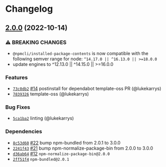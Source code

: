 # Changelog

## [2.0.0](https://github.com/npm/installed-package-contents/compare/v1.0.7...v2.0.0) (2022-10-14)

### ⚠️ BREAKING CHANGES

* `@npmcli/installed-package-contents` is now compatible with the following semver range for node: `^14.17.0 || ^16.13.0 || >=18.0.0`
* update engines to ^12.13.0 || ^14.15.0 || >=16.0.0

### Features

* [`73c0db2`](https://github.com/npm/installed-package-contents/commit/73c0db2f11bfbef5d89090e766896b861742d59a) [#14](https://github.com/npm/installed-package-contents/pull/14) postinstall for dependabot template-oss PR (@lukekarrys)
* [`7839326`](https://github.com/npm/installed-package-contents/commit/78393260db7c806d69087a174f2e393d9e961dc2) template-oss (@lukekarrys)

### Bug Fixes

* [`5ca1ba2`](https://github.com/npm/installed-package-contents/commit/5ca1ba291053cae7ec41031214762b484ddc0ebb) linting (@lukekarrys)

### Dependencies

* [`8c53d60`](https://github.com/npm/installed-package-contents/commit/8c53d60062e85163b1e42a5aadd8421a70fa4c61) [#22](https://github.com/npm/installed-package-contents/pull/22) bump npm-bundled from 2.0.1 to 3.0.0
* [`2241f43`](https://github.com/npm/installed-package-contents/commit/2241f432d1e6b93a802c7638029bd46c76041dae) [#21](https://github.com/npm/installed-package-contents/pull/21) bump npm-normalize-package-bin from 2.0.0 to 3.0.0
* [`d36ab64`](https://github.com/npm/installed-package-contents/commit/d36ab648eae592a66c1e7689a2983ab6bc244f8e) [#12](https://github.com/npm/installed-package-contents/pull/12) `npm-normalize-package-bin@2.0.0`
* [`2ff51f4`](https://github.com/npm/installed-package-contents/commit/2ff51f40e8a0391ef07b2d6b6629b1504f8f76cd) `npm-bundled@2.0.1`
